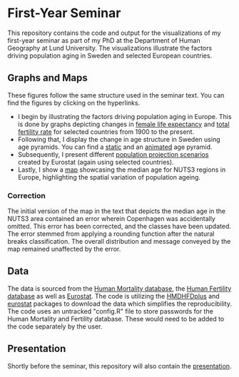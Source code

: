 # First-Year Seminar

This repository contains the code and output for the visualizations of my first-year seminar as part of my PhD at the Department of Human Geography at Lund University. The visualizations illustrate the factors driving population aging in Sweden and selected European countries.

## Graphs and Maps
These figures follow the same structure used in the seminar text. You can find the figures by clicking on the hyperlinks. 
- I begin by illustrating the factors driving population aging in Europe. This is done by graphs depicting changes in [female life expectancy](graphs/le_pres.png) and [total fertility rate](graphs/tfr_pres.png) for selected countries from 1900 to the present.
- Following that, I display the change in age structure in Sweden using age pyramids. You can find a [static](graphs/age_pyr_swe.png) and an [animated](graphs/age_pyr_animated.gif) age pyramid.
- Subsequently, I present different [population projection scenarios](graphs/age_proj_pres.png) created by Eurostat (again using selected countries).
- Lastly, I show a [map](graphs/age_map.png)  showcasing the median age for NUTS3 regions in Europe, highlighting the spatial variation of population ageing.

### Correction
The initial version of the map in the text that depicts the median age in the NUTS3 area contained an error wherein Copenhagen was accidentally omitted. This error has been corrected, and the classes have been updated. The error stemmed from applying a rounding function after the natural breaks classification. The overall distribution and message conveyed by the map remained unaffected by the error.

## Data
The data is sourced from the [Human Mortality database](https://www.mortality.org/), the [Human Fertility database](https://www.humanfertility.org/) as well as [Eurostat](https://ec.europa.eu/eurostat/databrowser/). The code is utilizing the [HMDHFDplus](https://cran.r-project.org/web/packages/HMDHFDplus/index.html) and [eurostat](https://cran.r-project.org/web/packages/eurostat/index.html) packages to download the data which simplifies the reproducibility.
The code uses an untracked "config.R" file to store passwords for the Human Mortality and Fertility database. These would need to be added to the code separately by the user.  

## Presentation
Shortly before the seminar, this repository will also contain the [presentation](presentation/fy_presentation.html).
